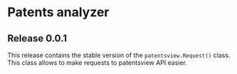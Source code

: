 # Patents analyzer
## Release 0.0.1

This release contains the stable version of the `patentsview.Request()` class. This class allows to make requests to patentsview API easier.